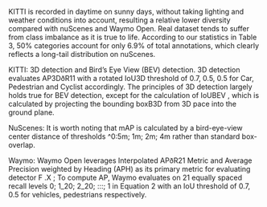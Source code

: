 KITTI is recorded in daytime on sunny days, without taking lighting and weather conditions into account, resulting a relative lower diversity compared with nuScenes and Waymo Open. Real dataset tends to suffer from class imbalance as it is true to life. According to our statistics in Table 3, 50% categories account for only 6.9% of total annotations, which clearly reflects a long-tail distribution on nuScenes.

KITTI:
3D detection and Bird’s Eye View (BEV) detection. 3D detection evaluates AP3DðR11 with a rotated IoU3D threshold of 0.7, 0.5, 0.5 for Car, Pedestrian and Cyclist accordingly. The principles of 3D detection largely holds true for BEV detection, except for the calculation of IoUBEV , which is calculated by projecting the bounding boxB3D from 3D pace into the ground plane.

NuScenes:
It is worth noting that mAP is calculated by a bird-eye-view center distance of thresholds ^0:5m; 1m; 2m; 4m rather than standard box-overlap.

Waymo:
Waymo Open leverages Interpolated APðR21 Metric and Average Precision weighted by Heading (APH) as its primary metric for evaluating detector F .X ; To compute AP, Waymo evaluates on 21 equally spaced recall levels 0; 1_20; 2_20; :::; 1 in Equation 2 with an IoU threshold of 0.7, 0.5 for vehicles, pedestrians respectively.


